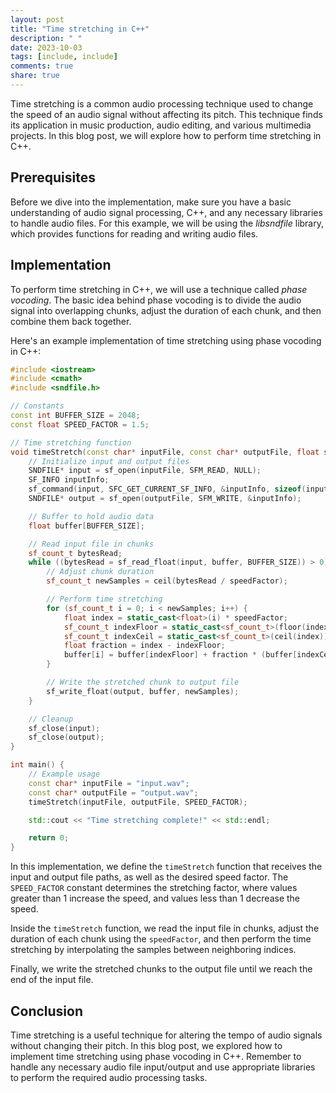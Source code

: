 ```yaml
---
layout: post
title: "Time stretching in C++"
description: " "
date: 2023-10-03
tags: [include, include]
comments: true
share: true
---
```


Time stretching is a common audio processing technique used to change the speed of an audio signal without affecting its pitch. This technique finds its application in music production, audio editing, and various multimedia projects. In this blog post, we will explore how to perform time stretching in C++.

## Prerequisites

Before we dive into the implementation, make sure you have a basic understanding of audio signal processing, C++, and any necessary libraries to handle audio files. For this example, we will be using the *libsndfile* library, which provides functions for reading and writing audio files.

## Implementation

To perform time stretching in C++, we will use a technique called *phase vocoding*. The basic idea behind phase vocoding is to divide the audio signal into overlapping chunks, adjust the duration of each chunk, and then combine them back together.

Here's an example implementation of time stretching using phase vocoding in C++:

```cpp
#include <iostream>
#include <cmath>
#include <sndfile.h>

// Constants
const int BUFFER_SIZE = 2048;
const float SPEED_FACTOR = 1.5;

// Time stretching function
void timeStretch(const char* inputFile, const char* outputFile, float speedFactor) {
    // Initialize input and output files
    SNDFILE* input = sf_open(inputFile, SFM_READ, NULL);
    SF_INFO inputInfo;
    sf_command(input, SFC_GET_CURRENT_SF_INFO, &inputInfo, sizeof(inputInfo));
    SNDFILE* output = sf_open(outputFile, SFM_WRITE, &inputInfo);

    // Buffer to hold audio data
    float buffer[BUFFER_SIZE];

    // Read input file in chunks
    sf_count_t bytesRead;
    while ((bytesRead = sf_read_float(input, buffer, BUFFER_SIZE)) > 0) {
        // Adjust chunk duration
        sf_count_t newSamples = ceil(bytesRead / speedFactor);

        // Perform time stretching
        for (sf_count_t i = 0; i < newSamples; i++) {
            float index = static_cast<float>(i) * speedFactor;
            sf_count_t indexFloor = static_cast<sf_count_t>(floor(index));
            sf_count_t indexCeil = static_cast<sf_count_t>(ceil(index));
            float fraction = index - indexFloor;
            buffer[i] = buffer[indexFloor] + fraction * (buffer[indexCeil] - buffer[indexFloor]);
        }

        // Write the stretched chunk to output file
        sf_write_float(output, buffer, newSamples);
    }

    // Cleanup
    sf_close(input);
    sf_close(output);
}

int main() {
    // Example usage
    const char* inputFile = "input.wav";
    const char* outputFile = "output.wav";
    timeStretch(inputFile, outputFile, SPEED_FACTOR);

    std::cout << "Time stretching complete!" << std::endl;

    return 0;
}
```

In this implementation, we define the `timeStretch` function that receives the input and output file paths, as well as the desired speed factor. The `SPEED_FACTOR` constant determines the stretching factor, where values greater than 1 increase the speed, and values less than 1 decrease the speed.

Inside the `timeStretch` function, we read the input file in chunks, adjust the duration of each chunk using the `speedFactor`, and then perform the time stretching by interpolating the samples between neighboring indices.

Finally, we write the stretched chunks to the output file until we reach the end of the input file.

## Conclusion

Time stretching is a useful technique for altering the tempo of audio signals without changing their pitch. In this blog post, we explored how to implement time stretching using phase vocoding in C++. Remember to handle any necessary audio file input/output and use appropriate libraries to perform the required audio processing tasks.
